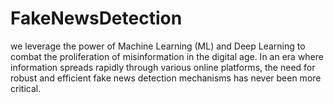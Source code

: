 # FakeNewsDetection
we leverage the power of Machine Learning (ML) and Deep Learning to combat the proliferation of misinformation in the digital age. In an era where information spreads rapidly through various online platforms, the need for robust and efficient fake news detection mechanisms has never been more critical.
